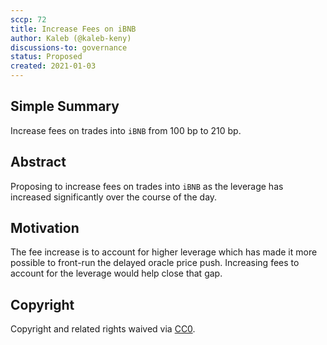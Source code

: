 ```yaml
---
sccp: 72
title: Increase Fees on iBNB
author: Kaleb (@kaleb-keny)
discussions-to: governance
status: Proposed
created: 2021-01-03
---
```


<!--You can leave these HTML comments in your merged SCCP and delete the visible duplicate text guides, they will not appear and may be helpful to refer to if you edit it again. This is the suggested template for new SCCPs. Note that an SCCP number will be assigned by an editor. When opening a pull request to submit your SCCP, please use an abbreviated title in the filename, `sccp-draft_title_abbrev.md`. The title should be 44 characters or less.-->

## Simple Summary

<!--"If you can't explain it simply, you don't understand it well enough." Provide a simplified and layman-accessible explanation of the SCCP.-->

Increase fees on trades into `iBNB` from 100 bp to 210 bp.

## Abstract

<!--A short (~200 word) description of the variable change proposed.-->

Proposing to increase fees on trades into `iBNB` as the leverage has increased significantly over the course of the day.

## Motivation

<!--The motivation is critical for SCCPs that want to update variables within Synthetix. It should clearly explain why the existing variable is not incentive aligned. SCCP submissions without sufficient motivation may be rejected outright.-->

The fee increase is to account for higher leverage which has made it more possible to front-run the delayed oracle price push. Increasing fees to account for the leverage would help close that gap.


## Copyright

Copyright and related rights waived via [CC0](https://creativecommons.org/publicdomain/zero/1.0/).
